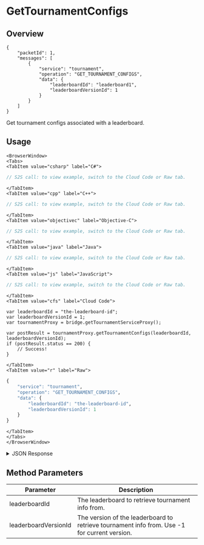 # GetTournamentConfigs
## Overview
```
{
    "packetId": 1,
    "messages": [
        {
            "service": "tournament",
            "operation": "GET_TOURNAMENT_CONFIGS",
            "data": {
                "leaderboardId": "leaderboard1",
                "leaderboardVersionId": 1
            }
        }
    ]
}
```

Get tournament configs associated with a leaderboard.

<PartialServop service_name="tournament" operation_name="GET_TOURNAMENT_CONFIGS" />

## Usage

```mdx-code-block
<BrowserWindow>
<Tabs>
<TabItem value="csharp" label="C#">
```

```csharp
// S2S call: to view example, switch to the Cloud Code or Raw tab.
```

```mdx-code-block
</TabItem>
<TabItem value="cpp" label="C++">
```

```cpp
// S2S call: to view example, switch to the Cloud Code or Raw tab.
```

```mdx-code-block
</TabItem>
<TabItem value="objectivec" label="Objective-C">
```

```objectivec
// S2S call: to view example, switch to the Cloud Code or Raw tab.
```

```mdx-code-block
</TabItem>
<TabItem value="java" label="Java">
```

```java
// S2S call: to view example, switch to the Cloud Code or Raw tab.
```

```mdx-code-block
</TabItem>
<TabItem value="js" label="JavaScript">
```

```javascript
// S2S call: to view example, switch to the Cloud Code or Raw tab.
```

```mdx-code-block
</TabItem>
<TabItem value="cfs" label="Cloud Code">
```

```cfscript
var leaderboardId = "the-leaderboard-id";
var leaderboardVersionId = 1;
var tournamentProxy = bridge.getTournamentServiceProxy();

var postResult = tournamentProxy.getTournamentConfigs(leaderboardId, leaderboardVersionId);
if (postResult.status == 200) {
    // Success!
}
```

```mdx-code-block
</TabItem>
<TabItem value="r" label="Raw">
```

```r
{
	"service": "tournament",
	"operation": "GET_TOURNAMENT_CONFIGS",
	"data": {
		"leaderboardId": "the-leaderboard-id",
		"leaderboardVersionId": 1
	}
}
```

```mdx-code-block
</TabItem>
</Tabs>
</BrowserWindow>
```

<details>
<summary>JSON Response</summary>

```json
{
	"packetId": 1,
	"messageResponses": [{
		"status": 200,
		"data": {
			"tournamentConfigsCount": 1,
			"tournamentConfigs": [{
				"version": 8,
				"gameId": "123456",
				"tournamentCode": "testTournament",
				"description": {
					"name": {
						"en": "Test Tournament"
					},
					"desc": {
						"en": "Test Tournament"
					}
				},
				"notifications": {
					"startingSoon": {
						"enabled": false,
						"pushId": null,
						"mail": null
					},
					"start": {
						"enabled": false,
						"pushId": null,
						"mail": {}
					},
					"scorePassed": {
						"enabled": false,
						"pushId": null,
						"mail": {}
					},
					"endingSoon": {
						"enabled": false,
						"pushId": null,
						"mail": {}
					},
					"complete": {
						"enabled": false,
						"pushId": null,
						"mail": {}
					}
				},
				"calcScript": "",
				"postScript": "",
				"customJson": {},
				"payoutRules": [{
					"reward": {
						"currency": {
							"credits": 1
						}
					},
					"rank": {
						"rankAbs": 1
					}
				}, {
					"reward": {},
					"rank": {
						"rankRemainder": -1
					}
				}],
				"entryFee": {},
				"createdAt": 1483479902614,
				"updatedAt": 1483560895428
			}]
		}
	}]
}
```
</details>

## Method Parameters
Parameter | Description
--------- | -----------
leaderboardId | The leaderboard to retrieve tournament info from. 
leaderboardVersionId | The version of the leaderboard to retrieve tournament info from.  Use -1 for current version. 


